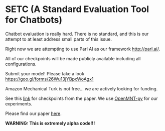 # SETC (A Standard Evaluation Tool for Chatbots)
Chatbot evaluation is really hard. There is no standard, and this is our attempt to at least address small parts of this issue.

Right now we are attempting to use Parl AI as our framework http://parl.ai/. 

All of our checkpoints will be made publicly available including all configurations.

Submit your model! Please take a look https://goo.gl/forms/26Wu13jYBpxWoAgx1

Amazon Mechanical Turk is not free... we are actively looking for funding.

See this [link](http://chatbot-eval-data.s3-accelerate.amazonaws.com/results/available_checkpoints.txt) for checkpoints from the paper. We use [OpenMNT-py](https://github.com/OpenNMT/OpenNMT-py) for our experiments.

Please find our paper [here](Chatbot_Evaluation_2018_COLING.pdf).

**WARNING: This is extremely alpha code!!!**


